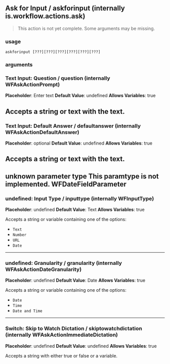 
## Ask for Input / askforinput (internally is.workflow.actions.ask)

> This action is not yet complete. Some arguments may be missing.

### usage
`askforinput [???][???][???][???][???][???]`

### arguments
### Text Input: Question / question (internally WFAskActionPrompt)
**Placeholder**: Enter text
**Default Value**: undefined
**Allows Variables**: true


Accepts a string 
or text
with the text.
---
### Text Input: Default Answer / defaultanswer (internally WFAskActionDefaultAnswer)
**Placeholder**: optional
**Default Value**: undefined
**Allows Variables**: true


Accepts a string 
or text
with the text.
---
unknown parameter type This paramtype is not implemented. WFDateFieldParameter
---
### undefined: Input Type / inputtype (internally WFInputType)
**Placeholder**: undefined
**Default Value**: Text
**Allows Variables**: true


Accepts a string 
or variable
containing one of the options:

- `Text`
- `Number`
- `URL`
- `Date`
---
### undefined: Granularity / granularity (internally WFAskActionDateGranularity)
**Placeholder**: undefined
**Default Value**: Date
**Allows Variables**: true


Accepts a string 
or variable
containing one of the options:

- `Date`
- `Time`
- `Date and Time`
---
### Switch: Skip to Watch Dictation / skiptowatchdictation (internally WFAskActionImmediateDictation)
**Placeholder**: undefined
**Default Value**: undefined
**Allows Variables**: true


Accepts a string with either true or false
or a variable.
